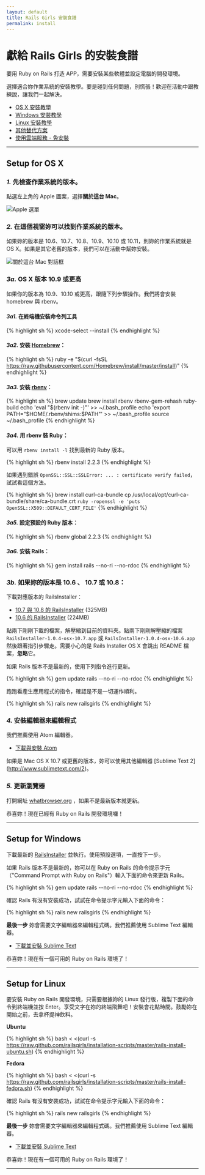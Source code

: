 ```yaml
---
layout: default
title: Rails Girls 安裝食譜
permalink: install
---
```


# 獻給 Rails Girls 的安裝食譜

要用 Ruby on Rails 打造 APP，需要安裝某些軟體並設定電腦的開發環境。

選擇適合妳作業系統的安裝教學。要是碰到任何問題，別慌張！歡迎在活動中跟教練說，讓我們一起解決。

* [OS X 安裝教學](#setup_for_os_x)
* [Windows 安裝教學](#setup_for_windows)
* [Linux 安裝教學](#setup_for_linux)
* [其他替代方案](#virtual-machine)
* [使用雲端服務 - 免安裝](#using-a-cloud-service)

<hr />

## Setup for OS X

### *1.* 先檢查作業系統的版本。

點選左上角的 Apple 圖案，選擇**關於這台 Mac**。

![Apple 選單](/images/1.png "Apple menu")

### *2.* 在這個視窗妳可以找到作業系統的版本。

如果妳的版本是 10.6、10.7、10.8、10.9、10.10 或 10.11，則妳的作業系統就是 OS X。如果是其它老舊的版本，我們可以在活動中幫妳安裝。

![關於這台 Mac 對話框](/images/2.png "About this Mac dialog")

### *3a.* OS X 版本 10.9 或更高

如果你的版本為 10.9、10.10 或更高，跟隨下列步驟操作。我們將會安裝 homebrew 與 rbenv。

#### *3a1.* 在終端機安裝命令列工具

{% highlight sh %}
xcode-select --install
{% endhighlight %}

#### *3a2.* 安裝 [Homebrew](http://brew.sh/)：

{% highlight sh %}
ruby -e "$(curl -fsSL https://raw.githubusercontent.com/Homebrew/install/master/install)"
{% endhighlight %}

#### *3a3.* 安裝 [rbenv](https://github.com/sstephenson/rbenv)：

{% highlight sh %}
brew update
brew install rbenv rbenv-gem-rehash ruby-build
echo 'eval "$(rbenv init -)"' >> ~/.bash_profile
echo 'export PATH="$HOME/.rbenv/shims:$PATH"' >> ~/.bash_profile
source ~/.bash_profile
{% endhighlight %}

#### *3a4.* 用 rbenv 裝 Ruby：

可以用 `rbenv install -l` 找到最新的 Ruby 版本。

{% highlight sh %}
rbenv install 2.2.3
{% endhighlight %}

如果遇到錯誤 `OpenSSL::SSL::SSLError: ... : certificate verify failed`，試試看這個方法。

{% highlight sh %}
brew install curl-ca-bundle
cp /usr/local/opt/curl-ca-bundle/share/ca-bundle.crt `ruby -ropenssl -e 'puts OpenSSL::X509::DEFAULT_CERT_FILE'`
{% endhighlight %}

#### *3a5.* 設定預設的 Ruby 版本：

{% highlight sh %}
rbenv global 2.2.3
{% endhighlight %}

#### *3a6.* 安裝 Rails：

{% highlight sh %}
gem install rails --no-ri --no-rdoc
{% endhighlight %}

### *3b.* 如果妳的版本是 10.6 、 10.7 或 10.8：
下載對應版本的 RailsInstaller：

* [10.7 與 10.8 的 RailsInstaller](http://railsinstaller.s3.amazonaws.com/RailsInstaller-1.0.4-osx-10.7.app.tgz) <span class="muted">(325MB)</span>
* [10.6 的 RailsInstaller](http://railsinstaller.s3.amazonaws.com/RailsInstaller-1.0.4-osx-10.6.app.tgz) <span class="muted">(224MB)</span>

點兩下剛剛下載的檔案，解壓縮到目前的資料夾。點兩下剛剛解壓縮的檔案 `RailsInstaller-1.0.4-osx-10.7.app` 或 `RailsInstaller-1.0.4-osx-10.6.app` 然後跟著指引步驟走。需要小心的是 Rails Installer OS X 會跳出 README 檔案，**忽略**它。

如果 Rails 版本不是最新的，使用下列指令進行更新。

{% highlight sh %}
gem update rails --no-ri --no-rdoc
{% endhighlight %}

跑跑看產生應用程式的指令，確認是不是一切運作順利。

{% highlight sh %}
rails new railsgirls
{% endhighlight %}

### *4.* 安裝編輯器來編輯程式

我們推薦使用 Atom 編輯器。

* [下載與安裝 Atom](https://atom.io/)

如果是 Mac OS X 10.7 或更舊的版本，妳可以使用其他編輯器 [Sublime Text 2] (http://www.sublimetext.com/2)。

### *5.* 更新瀏覽器

打開網址 [whatbrowser.org](http://whatbrowser.org) ，如果不是最新版本就更新。

恭喜妳！現在已經有 Ruby on Rails 開發環境囉！

<hr />

## Setup for Windows

下載最新的 [RailsInstaller](http://railsinstaller.org/en) 並執行。使用預設選項，一直按下一步。

如果 Rails 版本不是最新的，妳可以在 Ruby on Rails 的命令提示字元（"Command Prompt with Ruby on Rails"）輸入下面的命令來更新 Rails。

{% highlight sh %}
gem update rails --no-ri --no-rdoc
{% endhighlight %}

確認 Rails 有沒有安裝成功，試試在命令提示字元輸入下面的命令：

{% highlight sh %}
rails new railsgirls
{% endhighlight %}

**最後一步** 妳會需要文字編輯器來編輯程式碼。我們推薦使用 Sublime Text 編輯器。

* [下載並安裝 Sublime Text](http://www.sublimetext.com/2)

恭喜妳！現在有一個可用的 Ruby on Rails 環境了！

<hr />

## Setup for Linux

要安裝 Ruby on Rails 開發環境，只需要根據妳的 Linux 發行版，複製下面的命令到終端機並按 Enter。享受文字在妳的終端飛舞吧！安裝會花點時間。鼓勵妳在開始之前，去拿杯提神飲料。

**Ubuntu**

{% highlight sh %}
bash < <(curl -s https://raw.github.com/railsgirls/installation-scripts/master/rails-install-ubuntu.sh)
{% endhighlight %}

**Fedora**

{% highlight sh %}
bash < <(curl -s https://raw.github.com/railsgirls/installation-scripts/master/rails-install-fedora.sh)
{% endhighlight %}

確認 Rails 有沒有安裝成功，試試在命令提示字元輸入下面的命令：

{% highlight sh %}
rails new railsgirls
{% endhighlight %}

**最後一步** 妳會需要文字編輯器來編輯程式碼。我們推薦使用 Sublime Text 編輯器。

* [下載並安裝 Sublime Text](http://www.sublimetext.com/2)

恭喜妳！現在有一個可用的 Ruby on Rails 環境了！

<hr />
